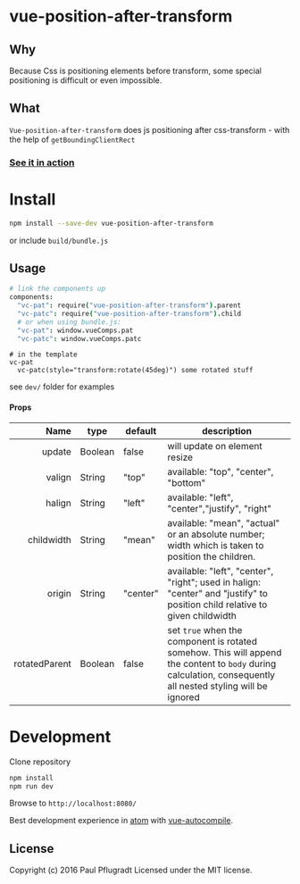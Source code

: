 # vue-position-after-transform

## Why
Because Css is positioning elements before transform, some special positioning is difficult or even impossible.

## What
`Vue-position-after-transform` does js positioning after css-transform - with the help of `getBoundingClientRect`

### [See it in action](https://vue-comps.github.io/vue-position-after-transform)

# Install

```sh
npm install --save-dev vue-position-after-transform
```
or include `build/bundle.js`

## Usage
```coffee
# link the components up
components:
  "vc-pat": require("vue-position-after-transform").parent
  "vc-patc": require("vue-position-after-transform").child
  # or when using bundle.js:
  "vc-pat": window.vueComps.pat
  "vc-patc": window.vueComps.patc
```
```jade
# in the template
vc-pat
  vc-patc(style="transform:rotate(45deg)") some rotated stuff
```
see `dev/` folder for examples


#### Props
| Name | type | default | description |
| ---:| --- | ---| --- |
| update | Boolean | false | will update on element resize |
| valign | String | "top" | available: "top", "center", "bottom" |
| halign | String | "left" | available: "left", "center","justify", "right" |
| childwidth | String | "mean" | available: "mean", "actual" or an absolute number; width which is taken to position the children. |
| origin | String | "center" | available: "left", "center", "right"; used in halign: "center" and "justify" to position child relative to given childwidth |
| rotatedParent | Boolean | false | set `true` when the component is rotated somehow. This will append the content to `body` during calculation, consequently all nested styling will be ignored |

# Development
Clone repository
```sh
npm install
npm run dev
```
Browse to `http://localhost:8080/`

Best development experience in [atom](https://atom.io/) with [vue-autocompile](https://atom.io/packages/vue-autocompile).

## License
Copyright (c) 2016 Paul Pflugradt
Licensed under the MIT license.
